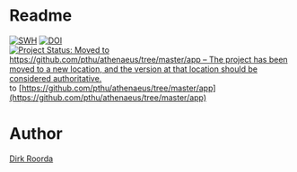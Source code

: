 # Readme

[![SWH](https://archive.softwareheritage.org/badge/origin/https://github.com/annotation/app-athenaeus/)](https://archive.softwareheritage.org/browse/origin/https://github.com/annotation/app-athenaeus/)
[![DOI](https://zenodo.org/badge/DOI/10.5281/zenodo.3909539.svg)](https://doi.org/10.5281/zenodo.3909539)
[![Project Status: Moved to https://github.com/pthu/athenaeus/tree/master/app – The project has been moved to a new location, and the version at that location should be considered authoritative.](https://www.repostatus.org/badges/latest/moved.svg)](https://www.repostatus.org/#moved) to [https://github.com/pthu/athenaeus/tree/master/app](https://github.com/pthu/athenaeus/tree/master/app)

# Author

[Dirk Roorda](https://github.com/dirkroorda)


